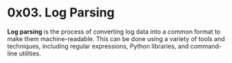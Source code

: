 # 0x03. Log Parsing


**Log parsing** is the process of converting log data into a common format to make them machine-readable. This can be done using a variety of tools and techniques, including regular expressions, Python libraries, and command-line utilities.